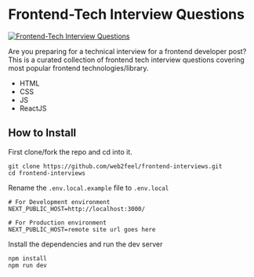 # Frontend-Tech Interview Questions

<a href="https://frontendquiz-six.vercel.app/"><img src="assets/banner.png" alt="Frontend-Tech Interview Questions"></a>

Are you preparing for a technical interview for a frontend developer post? This is a curated collection of frontend tech interview questions covering most popular frontend technologies/library.

- HTML
- CSS
- JS
- ReactJS

## How to Install

First clone/fork the repo and cd into it.

```
git clone https://github.com/web2feel/frontend-interviews.git
cd frontend-interviews
```

Rename the `.env.local.example` file to `.env.local`

```
# For Development environment
NEXT_PUBLIC_HOST=http://localhost:3000/

# For Production environment
NEXT_PUBLIC_HOST=remote site url goes here
```

Install the dependencies and run the dev server

```
npm install
npm run dev
```
